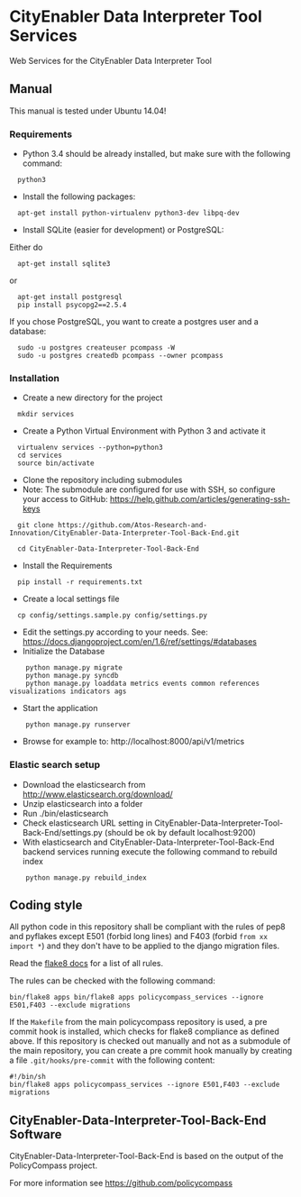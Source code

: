 # CityEnabler Data Interpreter Tool Services
Web Services for the CityEnabler Data Interpreter Tool


## Manual

This manual is tested under Ubuntu 14.04!

### Requirements

* Python 3.4 should be already installed, but make sure with the following command:
```shell
  python3
```
* Install the following packages:
```shell
  apt-get install python-virtualenv python3-dev libpq-dev
```
* Install SQLite (easier for development) or PostgreSQL:

Either do
```shell
  apt-get install sqlite3
```

or
```shell
  apt-get install postgresql
  pip install psycopg2==2.5.4
```

If you chose PostgreSQL, you want to create a postgres user and a database:

```shell
  sudo -u postgres createuser pcompass -W
  sudo -u postgres createdb pcompass --owner pcompass
```

### Installation
* Create a new directory for the project
```shell
  mkdir services
```
* Create a Python Virtual Environment with Python 3 and activate it
```shell
  virtualenv services --python=python3
  cd services
  source bin/activate
```
* Clone the repository including submodules
* Note: The submodule are configured for use with SSH, so configure your access to GitHub: https://help.github.com/articles/generating-ssh-keys
```shell
  git clone https://github.com/Atos-Research-and-Innovation/CityEnabler-Data-Interpreter-Tool-Back-End.git
  
  cd CityEnabler-Data-Interpreter-Tool-Back-End
```
* Install the Requirements
```shell
  pip install -r requirements.txt
```
* Create a local settings file
```shell
  cp config/settings.sample.py config/settings.py
```
* Edit the settings.py according to your needs. See: https://docs.djangoproject.com/en/1.6/ref/settings/#databases
* Initialize the Database
```shell
	python manage.py migrate
    python manage.py syncdb
	python manage.py loaddata metrics events common references visualizations indicators ags
```

* Start the application
```shell
	python manage.py runserver
```
* Browse for example to: http://localhost:8000/api/v1/metrics

### Elastic search setup
* Download the elasticsearch  from http://www.elasticsearch.org/download/
* Unzip elasticsearch into a folder
* Run ./bin/elasticsearch
* Check elasticsearch URL setting in CityEnabler-Data-Interpreter-Tool-Back-End/settings.py (should be ok by default localhost:9200)
* With elasticsearch and CityEnabler-Data-Interpreter-Tool-Back-End backend services running execute the following command to rebuild index
```shell
	python manage.py rebuild_index
```

## Coding style

All python code in this repository shall be compliant with the rules of pep8
and pyflakes except E501 (forbid long lines) and F403 (forbid `from xx import
*`) and they don't have to be applied to the django migration files.

Read the [flake8 docs](https://flake8.readthedocs.org) for a list of all rules.

The rules can be checked with the following command:

    bin/flake8 apps bin/flake8 apps policycompass_services --ignore E501,F403 --exclude migrations

If the `Makefile` from the main policycompass repository is used, a pre commit
hook is installed, which checks for flake8 compliance as defined above. If this
repository is checked out manually and not as a submodule of the main
repository, you can create a pre commit hook manually by creating a file
`.git/hooks/pre-commit` with the following content:

    #!/bin/sh
    bin/flake8 apps policycompass_services --ignore E501,F403 --exclude migrations


## CityEnabler-Data-Interpreter-Tool-Back-End Software

CityEnabler-Data-Interpreter-Tool-Back-End is based on the output of the PolicyCompass project. 

For more information see https://github.com/policycompass
